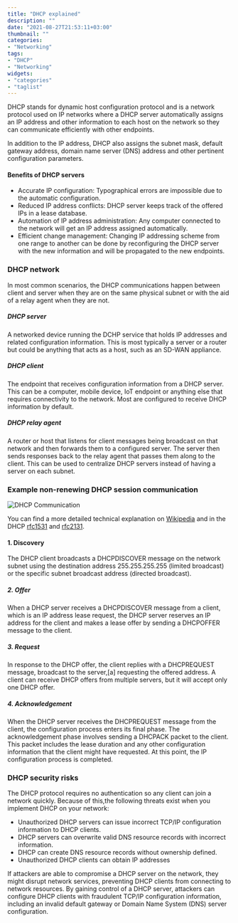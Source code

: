 ```yaml
---
title: "DHCP explained"
description: ""
date: "2021-08-27T21:53:11+03:00"
thumbnail: ""
categories:
- "Networking"
tags:
- "DHCP"
- "Networking"
widgets:
- "categories"
- "taglist"
---
```


DHCP stands for dynamic host configuration protocol and is a network protocol used on IP networks where a DHCP server automatically assigns an IP address and other information to each host on the network so they can communicate efficiently with other endpoints.

<!--more--> 

In addition to the IP address, DHCP also assigns the subnet mask, default gateway address, domain name server (DNS) address and other pertinent configuration parameters.


#### Benefits of DHCP servers

* Accurate IP configuration: Typographical errors are impossible due to the automatic configuration.
* Reduced IP address conflicts: DHCP server keeps track of the offered IPs in a lease database.
* Automation of IP address administration: Any computer connected to the network will get an IP address assigned automatically.
* Efficient change management: Changing IP addressing scheme from one range to another can be done by reconfiguring the DHCP server with the new information and will be propagated to the new endpoints.


### DHCP network
In most common scenarios, the DHCP communications happen between client and server when they are on the same physical subnet or with the aid of a relay agent when they are not.

##### DHCP server
A networked device running the DCHP service that holds IP addresses and related configuration information. This is most typically a server or a router but could be anything that acts as a host, such as an SD-WAN appliance.

##### DHCP client
The endpoint that receives configuration information from a DHCP server. This can be a computer, mobile device, IoT endpoint or anything else that requires connectivity to the network.  Most are configured to receive DHCP information by default.

##### DHCP relay agent
A router or host that listens for client messages being broadcast on that network and then forwards them to a configured server. The server then sends responses back to the relay agent that passes them along to the client. This can be used to centralize DHCP servers instead of having a server on each subnet.

### Example non-renewing DHCP session communication
![DHCP Communication](/images/dhcp-protocol.png 'DHCP Protocol')

You can find a more detailed technical explanation  on [Wikipedia](https://en.wikipedia.org/wiki/Dynamic_Host_Configuration_Protocol) and in the DHCP [rfc1531](https://datatracker.ietf.org/doc/html/rfc1531) and [rfc2131](https://datatracker.ietf.org/doc/html/rfc2131).

#### 1. Discovery
The DHCP client broadcasts a DHCPDISCOVER message on the network subnet using the destination address 255.255.255.255 (limited broadcast) or the specific subnet broadcast address (directed broadcast).

##### 2. Offer
When a DHCP server receives a DHCPDISCOVER message from a client, which is an IP address lease request, the DHCP server reserves an IP address for the client and makes a lease offer by sending a DHCPOFFER message to the client.

##### 3. Request
In response to the DHCP offer, the client replies with a DHCPREQUEST message, broadcast to the server,[a] requesting the offered address. A client can receive DHCP offers from multiple servers, but it will accept only one DHCP offer.

##### 4. Acknowledgement
When the DHCP server receives the DHCPREQUEST message from the client, the configuration process enters its final phase. The acknowledgement phase involves sending a DHCPACK packet to the client. This packet includes the lease duration and any other configuration information that the client might have requested. At this point, the IP configuration process is completed.

### DHCP security risks

The DHCP protocol requires no authentication so any client can join a network quickly. Because of this,the following threats exist when you implement DHCP on your network:
* Unauthorized DHCP servers can issue incorrect TCP/IP configuration information to DHCP clients.
* DHCP servers can overwrite valid DNS resource records with incorrect information.
* DHCP can create DNS resource records without ownership defined.
* Unauthorized DHCP clients can obtain IP addresses

If attackers are able to compromise a DHCP server on the network, they might disrupt network services, preventing DHCP clients from connecting to network resources.
By gaining control of a DHCP server, attackers can configure DHCP clients with fraudulent TCP/IP configuration information, including an invalid default gateway or Domain Name System (DNS) server configuration.




